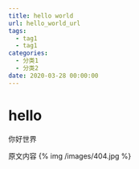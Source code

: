 ```yaml
---
title: hello world
url: hello_world_url
tags:
  - tag1
  - tag1
categories:
  - 分类1
  - 分类2
date: 2020-03-28 00:00:00
---
```


# hello
你好世界

<!-- more -->

原文内容
{% img /images/404.jpg %}